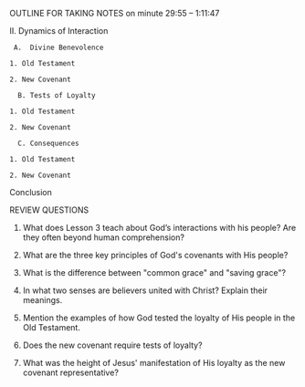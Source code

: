 OUTLINE FOR TAKING NOTES on minute 29:55 – 1:11:47


II. Dynamics of Interaction 

     A.  Divine Benevolence

  	1. Old Testament

  	2. New Covenant

      B. Tests of Loyalty

  	1. Old Testament 

  	2. New Covenant 

      C. Consequences 

  	1. Old Testament 

  	2. New Covenant 

Conclusion


REVIEW QUESTIONS

1. What does Lesson 3 teach about God’s interactions with his people? Are they often beyond human comprehension? 

2. What are the three key principles of God's covenants with His people? 

3. What is the difference between "common grace" and "saving grace"?

4. In what two senses are believers united with Christ? Explain their meanings.

5. Mention the examples of how God tested the loyalty of His people in the Old Testament.
 
6. Does the new covenant require tests of loyalty?

7. What was the height of Jesus' manifestation of His loyalty as the new covenant representative? 
